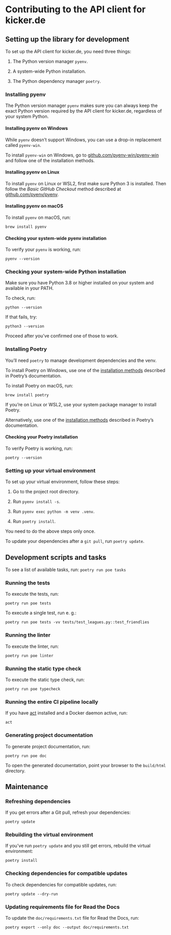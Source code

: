# Contributing to the API client for kicker.de

## Setting up the library for development

To set up the API client for kicker.de, you need three things:

1. The Python version manager `pyenv`.

2. A system-wide Python installation.

3. The Python dependency manager `poetry`.

### Installing pyenv

The Python version manager `pyenv` makes sure you can always keep
the exact Python version required by the API client for kicker.de,
regardless of your system Python.

#### Installing pyenv on Windows

While `pyenv` doesn’t support Windows, you can use a drop-in
replacement called `pyenv-win`.

To install `pyenv-win` on Windows, go to
[github.com/pyenv-win/pyenv-win](https://github.com/pyenv-win/pyenv-win#installation)
and follow one of the installation methods.

#### Installing pyenv on Linux

To install `pyenv` on Linux or WSL2, first make sure Python 3 is
installed. Then follow the _Basic GitHub Checkout_ method described
at [github.com/pyenv/pyenv](https://github.com/pyenv/pyenv#basic-github-checkout).

#### Installing pyenv on macOS

To install `pyenv` on macOS, run:

```shell
brew install pyenv
```

#### Checking your system-wide pyenv installation

To verify your `pyenv` is working, run:

```shell
pyenv --version
```

### Checking your system-wide Python installation

Make sure you have Python 3.8 or higher installed on your system
and available in your PATH.

To check, run:

```shell
python --version
```

If that fails, try:

```shell
python3 --version
```

Proceed after you’ve confirmed one of those to work.

### Installing Poetry

You’ll need `poetry` to manage development dependencies and the venv.

To install Poetry on Windows, use one of the
[installation methods](https://python-poetry.org/docs/master/#installing-with-the-official-installer)
described in Poetry’s documentation.

To install Poetry on macOS, run:

```shell
brew install poetry
```

If you’re on Linux or WSL2, use your system package manager to
install Poetry.

Alternatively, use one of the
[installation methods](https://python-poetry.org/docs/master/#installing-with-the-official-installer)
described in Poetry’s documentation.

#### Checking your Poetry installation

To verify Poetry is working, run:

```shell
poetry --version
```

### Setting up your virtual environment

To set up your virtual environment, follow these steps:

1. Go to the project root directory.

2. Run `pyenv install -s`.

3. Run `pyenv exec python -m venv .venv`.

4. Run `poetry install`.

You need to do the above steps only once.

To update your dependencies after a `git pull`, run `poetry update`.

## Development scripts and tasks

To see a list of available tasks, run: `poetry run poe tasks`

### Running the tests

To execute the tests, run:

```shell
poetry run poe tests
```

To execute a single test, run e. g.:

```shell
poetry run poe tests -vv tests/test_leagues.py::test_friendlies
```

### Running the linter

To execute the linter, run:

```shell
poetry run poe linter
```

### Running the static type check

To execute the static type check, run:

```shell
poetry run poe typecheck
```

### Running the entire CI pipeline locally

If you have [act](https://github.com/nektos/act) installed and a
Docker daemon active, run:

```shell
act
```

### Generating project documentation

To generate project documentation, run:

```shell
poetry run poe doc
```

To open the generated documentation, point your browser to the
`build/html` directory.

## Maintenance

### Refreshing dependencies

If you get errors after a Git pull, refresh your dependencies:

```shell
poetry update
```

### Rebuilding the virtual environment

If you’ve run `poetry update` and you still get errors, rebuild
the virtual environment:

```shell
poetry install
```

### Checking dependencies for compatible updates

To check dependencies for compatible updates, run:

```shell
poetry update --dry-run
```

### Updating requirements file for Read the Docs

To update the `doc/requirements.txt` file for Read the Docs, run:

```shell
poetry export --only doc --output doc/requirements.txt
```
